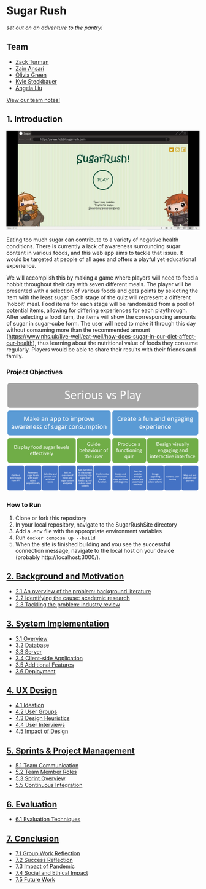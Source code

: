 # Sugar Rush

*set out on an adventure to the pantry!*

## Team

* [Zack Turman](https://github.com/zkturman)
* [Zain Ansari](https://github.com/zainansarii)
* [Olivia Green](https://github.com/livigreen)
* [Kyle Steckbauer](https://github.com/kesteckb)
* [Angela Liu](https://github.com/angelaliuyl)

 [View our team notes!](https://1drv.ms/u/s!ArK70JvM660kiJU316Riv8bJ639P4A)

## 1. Introduction

![image](./SugarRushSite/src/assets/homepage-prototype.JPG)

Eating too much sugar can contribute to a variety of negative health conditions. There is currently a lack of awareness surrounding sugar content in various foods, and this web app aims to tackle that issue. It would be targeted at people of all ages and offers a playful yet educational experience. 

We will accomplish this by making a game where players will need to feed a hobbit throughout their day with seven different meals. The player will be presented with a selection of various foods and gets points by selecting the item with the least sugar. Each stage of the quiz will represent a different ‘hobbit’ meal. Food items for each stage will be randomized from a pool of potential items, allowing for differing experiences for each playthrough. After selecting a food item, the items will show the corresponding amounts of sugar in sugar-cube form. The user will need to make it through this day without consuming more than the recommended amount (https://www.nhs.uk/live-well/eat-well/how-does-sugar-in-our-diet-affect-our-health), thus learning about the nutritional value of foods they consume regularly. Players would be able to share their results with their friends and family. 

### Project Objectives
![image of objectives][objectives]

### How to Run
  1. Clone or fork this repository
  2. In your local repository, navigate to the SugarRushSite directory
  3. Add a .env file with the appropriate environment variables
  4. Run `docker compose up --build`
  5. When the site is finished building and you see the successful connection message, navigate to the local host on your device (probably http://localhost:3000/).

## [2. Background and Motivation](BackgroundAndMotivation/README.md)
  - [2.1 An overview of the problem: background literature](/BackgroundAndMotivation/README.md#21-an-overview-of-the-problem-background-literature)
  - [2.2 Identifying the cause: academic research](/BackgroundAndMotivation/README.md#22-identifying-the-cause-academic-research)
  - [2.3 Tackling the problem: industry review](/BackgroundAndMotivation/README.md#23-tackling-the-problem-industry-review)

## [3. System Implementation](SystemImplementation/README.md)
  - [3.1 Overview](/SystemImplementation/README.md#31-overview)
  - [3.2 Database](/SystemImplementation/README.md#32-database)
  - [3.3 Server](/SystemImplementation/README.md#33-server)
  - [3.4 Client-side Application](/SystemImplementation/README.md#34-client-side-application)
  - [3.5 Additional Features](/SystemImplementation/README.md#35-additional-features)
  - [3.6 Deployment](/SystemImplementation/README.md#36-deployment)

## [4. UX Design](UXDesign/README.md)
  - [4.1 Ideation](/UXDesign/README.md#41-ideation)
  - [4.2 User Groups](/UXDesign/README.md#42-user-groups)
  - [4.3 Design Heuristics](/UXDesign/README.md#43-design-heuristics)
  - [4.4 User Interviews](/UXDesign/README.md#44-user-interviews)
  - [4.5 Impact of Design](/UXDesign/README.md#45-impact-of-design)

## [5. Sprints & Project Management](SprintsAndProjectManagement/README.md)
  - [5.1 Team Communication](/SprintsAndProjectManagement/README.md#51-team-communication)
  - [5.2 Team Member Roles](/SprintsAndProjectManagement/README.md#52-team-member-roles)
  - [5.3 Sprint Overview](/SprintsAndProjectManagement/README.md#53-sprint-overview)
  - [5.5 Continuous Integration](/SprintsAndProjectManagement/README.md#54-continuous-integration)

## [6. Evaluation](Evaluation/README.md)
  - [6.1 Evaluation Techniques](/Evaluation/README.md#61-evaluation-techniques)


## [7. Conclusion](Conclusion/README.md)
  - [7.1 Group Work Reflection](/Conclusion/README.md#71-group-work-reflection)
  - [7.2 Success Reflection](/Conclusion/README.md#72-success-reflection)
  - [7.3 Impact of Pandemic](/Conclusion/README.md#73-impact-of-pandemic)
  - [7.4 Social and Ethical Impact](/Conclusion/README.md#74-social-and-ethical-impact)
  - [7.5 Future Work](/Conclusion/README.md#75-future-work)

[objectives]: https://github.com/kesteckb/COMSM-SEGP/blob/589a88fab268159178cd2475934a3c967123bc37/image.png
